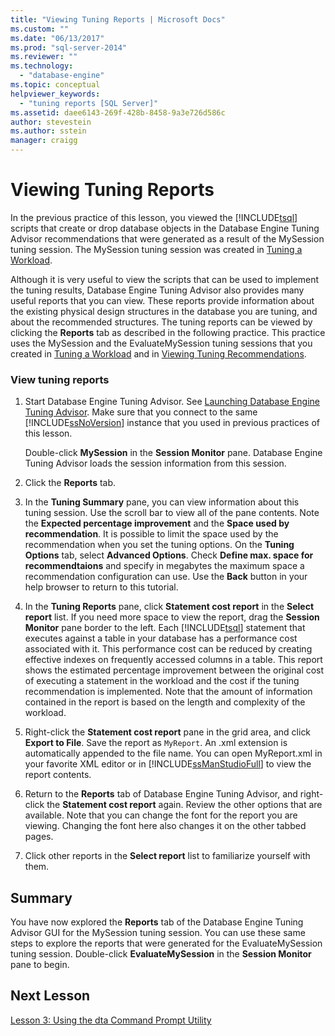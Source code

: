 ```yaml
---
title: "Viewing Tuning Reports | Microsoft Docs"
ms.custom: ""
ms.date: "06/13/2017"
ms.prod: "sql-server-2014"
ms.reviewer: ""
ms.technology: 
  - "database-engine"
ms.topic: conceptual
helpviewer_keywords: 
  - "tuning reports [SQL Server]"
ms.assetid: daee6143-269f-428b-8458-9a3e726d586c
author: stevestein
ms.author: sstein
manager: craigg
---
```

# Viewing Tuning Reports
  In the previous practice of this lesson, you viewed the [!INCLUDE[tsql](../../includes/tsql-md.md)] scripts that create or drop database objects in the Database Engine Tuning Advisor recommendations that were generated as a result of the MySession tuning session. The MySession tuning session was created in [Tuning a Workload](lesson-1-1-tuning-a-workload.md).  
  
 Although it is very useful to view the scripts that can be used to implement the tuning results, Database Engine Tuning Advisor also provides many useful reports that you can view. These reports provide information about the existing physical design structures in the database you are tuning, and about the recommended structures. The tuning reports can be viewed by clicking the **Reports** tab as described in the following practice. This practice uses the MySession and the EvaluateMySession tuning sessions that you created in [Tuning a Workload](lesson-1-1-tuning-a-workload.md) and in [Viewing Tuning Recommendations](lesson-1-2-viewing-tuning-recommendations.md).  
  
### View tuning reports  
  
1.  Start Database Engine Tuning Advisor. See [Launching Database Engine Tuning Advisor](../../relational-databases/performance/database-engine-tuning-advisor.md). Make sure that you connect to the same [!INCLUDE[ssNoVersion](../../includes/ssnoversion-md.md)] instance that you used in previous practices of this lesson.  
  
     Double-click **MySession** in the **Session Monitor** pane. Database Engine Tuning Advisor loads the session information from this session.  
  
2.  Click the **Reports** tab.  
  
3.  In the **Tuning Summary** pane, you can view information about this tuning session. Use the scroll bar to view all of the pane contents. Note the **Expected percentage improvement** and the **Space used by recommendation**. It is possible to limit the space used by the recommendation when you set the tuning options. On the **Tuning Options** tab, select **Advanced Options**. Check **Define max. space for recommendtaions** and specify in megabytes the maximum space a recommendation configuration can use. Use the **Back** button in your help browser to return to this tutorial.  
  
4.  In the **Tuning Reports** pane, click **Statement cost report** in the **Select report** list. If you need more space to view the report, drag the **Session Monitor** pane border to the left. Each [!INCLUDE[tsql](../../includes/tsql-md.md)] statement that executes against a table in your database has a performance cost associated with it. This performance cost can be reduced by creating effective indexes on frequently accessed columns in a table. This report shows the estimated percentage improvement between the original cost of executing a statement in the workload and the cost if the tuning recommendation is implemented. Note that the amount of information contained in the report is based on the length and complexity of the workload.  
  
5.  Right-click the **Statement cost report** pane in the grid area, and click **Export to File**. Save the report as `MyReport`. An .xml extension is automatically appended to the file name. You can open MyReport.xml in your favorite XML editor or in [!INCLUDE[ssManStudioFull](../../includes/ssmanstudiofull-md.md)] to view the report contents.  
  
6.  Return to the **Reports** tab of Database Engine Tuning Advisor, and right-click the **Statement cost report** again. Review the other options that are available. Note that you can change the font for the report you are viewing. Changing the font here also changes it on the other tabbed pages.  
  
7.  Click other reports in the **Select report** list to familiarize yourself with them.  
  
## Summary  
 You have now explored the **Reports** tab of the Database Engine Tuning Advisor GUI for the MySession tuning session. You can use these same steps to explore the reports that were generated for the EvaluateMySession tuning session. Double-click **EvaluateMySession** in the **Session Monitor** pane to begin.  
  
## Next Lesson  
 [Lesson 3: Using the dta Command Prompt Utility](lesson-3-using-the-dta-command-prompt-utility.md)  
  
  
